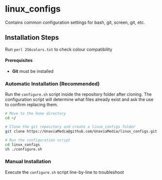 # linux_configs
Contains common configuration settings for bash, git, screen, git, etc.

## Installation Steps

Run `perl 256colors.txt` to check colour compatibility

#### Prerequisites
 - **Git** must be installed

### Automatic Installation (Recommended)
Run the `configure.sh` script inside the repository folder after cloning. The configuration script will determine what files already exist and ask the use to confirm replacing them.

```bash
# Move to the home directory
cd ~/

# Clone the git repository and create a linux_configs folder
git clone https://UnaviaMedia@github.com/UnaviaMedia/linux_configs.git

# Run the configuration script
cd linux_configs
sh ./configure.sh
```

### Manual Installation
Execute the `configure.sh` script line-by-line to troubleshoot
